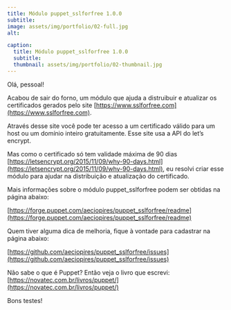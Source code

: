 ```yaml
---
title: Módulo puppet_sslforfree 1.0.0
subtitle:
image: assets/img/portfolio/02-full.jpg
alt:

caption:
  title: Módulo puppet_sslforfree 1.0.0
  subtitle:
  thumbnail: assets/img/portfolio/02-thumbnail.jpg
---
```

Olá, pessoal!

Acabou de sair do forno, um módulo que ajuda a distruibuir e atualizar os certificados gerados pelo site [https://www.sslforfree.com](https://www.sslforfree.com).

Através desse site você pode ter acesso a um certificado válido para um host ou um domínio inteiro gratuitamente. Esse site usa a API do let’s encrypt.

Mas como o certificado só tem validade máxima de 90 dias [https://letsencrypt.org/2015/11/09/why-90-days.html](https://letsencrypt.org/2015/11/09/why-90-days.html), eu resolvi criar esse módulo para ajudar na distribuição e atualização do certificado.

Mais informações sobre o módulo puppet_sslforfree podem ser obtidas na página abaixo:

[https://forge.puppet.com/aeciopires/puppet_sslforfree/readme](https://forge.puppet.com/aeciopires/puppet_sslforfree/readme)

Quem tiver alguma dica de melhoria, fique à vontade para cadastrar na página abaixo:

[https://github.com/aeciopires/puppet_sslforfree/issues](https://github.com/aeciopires/puppet_sslforfree/issues)

Não sabe o que é Puppet? Então veja o livro que escrevi:  [https://novatec.com.br/livros/puppet/](https://novatec.com.br/livros/puppet/)

Bons testes!
